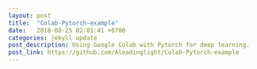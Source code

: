 ```yaml
---
layout: post
title:  "Colab-Pytorch-example"
date:   2018-08-25 02:01:41 +0700
categories: jekyll update
post_description: Using Google Colab with Pytorch for deep learning.
post_link: https://github.com/Aleadinglight/Colab-Pytorch-example
---
```


